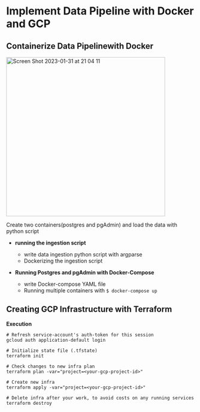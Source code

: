# Implement Data Pipeline with Docker and GCP 


## Containerize Data Pipelinewith Docker

<img width="424" alt="Screen Shot 2023-01-31 at 21 04 11" src="https://user-images.githubusercontent.com/40763359/215870275-6658038f-d2ac-48af-9a97-5b565ec128bc.png">

Create two containers(postgres and pgAdmin) and load the data with python script

* **running the ingestion script**
  - write data ingestion python script with argparse
  - Dockerizing the ingestion script
  
* **Running Postgres and pgAdmin with Docker-Compose**
  - write Docker-compose YAML file
  - Running multiple containers with `$ docker-compose up`


## Creating GCP Infrastructure with Terraform
**Execution**
```
# Refresh service-account's auth-token for this session
gcloud auth application-default login

# Initialize state file (.tfstate)
terraform init

# Check changes to new infra plan
terraform plan -var="project=<your-gcp-project-id>"

# Create new infra
terraform apply -var="project=<your-gcp-project-id>"

# Delete infra after your work, to avoid costs on any running services
terraform destroy

```
